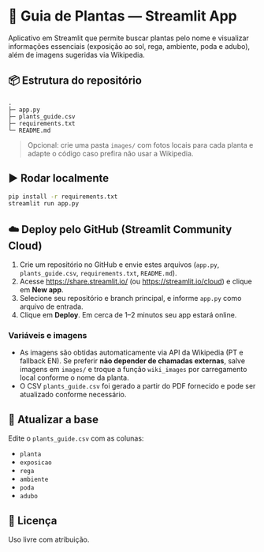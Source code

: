 
# 🌿 Guia de Plantas — Streamlit App

Aplicativo em Streamlit que permite buscar plantas pelo nome e visualizar informações essenciais
(exposição ao sol, rega, ambiente, poda e adubo), além de imagens sugeridas via Wikipedia.

## 📦 Estrutura do repositório

```
.
├─ app.py
├─ plants_guide.csv
├─ requirements.txt
└─ README.md
```

> Opcional: crie uma pasta `images/` com fotos locais para cada planta e adapte o código caso prefira não usar a Wikipedia.

## ▶️ Rodar localmente

```bash
pip install -r requirements.txt
streamlit run app.py
```

## ☁️ Deploy pelo GitHub (Streamlit Community Cloud)

1. Crie um repositório no GitHub e envie estes arquivos (`app.py`, `plants_guide.csv`, `requirements.txt`, `README.md`).
2. Acesse https://share.streamlit.io/ (ou https://streamlit.io/cloud) e clique em **New app**.
3. Selecione seu repositório e branch principal, e informe `app.py` como arquivo de entrada.
4. Clique em **Deploy**. Em cerca de 1–2 minutos seu app estará online.

### Variáveis e imagens

- As imagens são obtidas automaticamente via API da Wikipedia (PT e fallback EN). Se preferir **não depender de chamadas externas**, salve imagens em `images/` e troque a função `wiki_images` por carregamento local conforme o nome da planta.
- O CSV `plants_guide.csv` foi gerado a partir do PDF fornecido e pode ser atualizado conforme necessário.

## 🧩 Atualizar a base

Edite o `plants_guide.csv` com as colunas:

- `planta`
- `exposicao`
- `rega`
- `ambiente`
- `poda`
- `adubo`

## 📄 Licença

Uso livre com atribuição.
